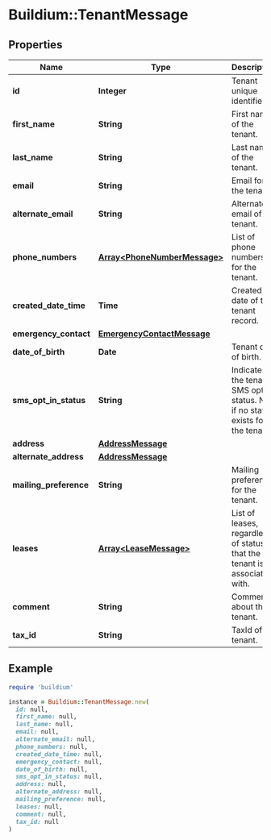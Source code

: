 # Buildium::TenantMessage

## Properties

| Name | Type | Description | Notes |
| ---- | ---- | ----------- | ----- |
| **id** | **Integer** | Tenant unique identifier. | [optional] |
| **first_name** | **String** | First name of the tenant. | [optional] |
| **last_name** | **String** | Last name of the tenant. | [optional] |
| **email** | **String** | Email for the tenant. | [optional] |
| **alternate_email** | **String** | Alternate email of the tenant. | [optional] |
| **phone_numbers** | [**Array&lt;PhoneNumberMessage&gt;**](PhoneNumberMessage.md) | List of phone numbers for the tenant. | [optional] |
| **created_date_time** | **Time** | Created date of this tenant record. | [optional] |
| **emergency_contact** | [**EmergencyContactMessage**](EmergencyContactMessage.md) |  | [optional] |
| **date_of_birth** | **Date** | Tenant date of birth. | [optional] |
| **sms_opt_in_status** | **String** | Indicates the tenants SMS opt in status. Null if no status exists for the tenant. | [optional] |
| **address** | [**AddressMessage**](AddressMessage.md) |  | [optional] |
| **alternate_address** | [**AddressMessage**](AddressMessage.md) |  | [optional] |
| **mailing_preference** | **String** | Mailing preference for the tenant. | [optional] |
| **leases** | [**Array&lt;LeaseMessage&gt;**](LeaseMessage.md) | List of leases, regardless of status, that the tenant is associated with. | [optional] |
| **comment** | **String** | Comments about the tenant. | [optional] |
| **tax_id** | **String** | TaxId of the tenant. | [optional] |

## Example

```ruby
require 'buildium'

instance = Buildium::TenantMessage.new(
  id: null,
  first_name: null,
  last_name: null,
  email: null,
  alternate_email: null,
  phone_numbers: null,
  created_date_time: null,
  emergency_contact: null,
  date_of_birth: null,
  sms_opt_in_status: null,
  address: null,
  alternate_address: null,
  mailing_preference: null,
  leases: null,
  comment: null,
  tax_id: null
)
```

